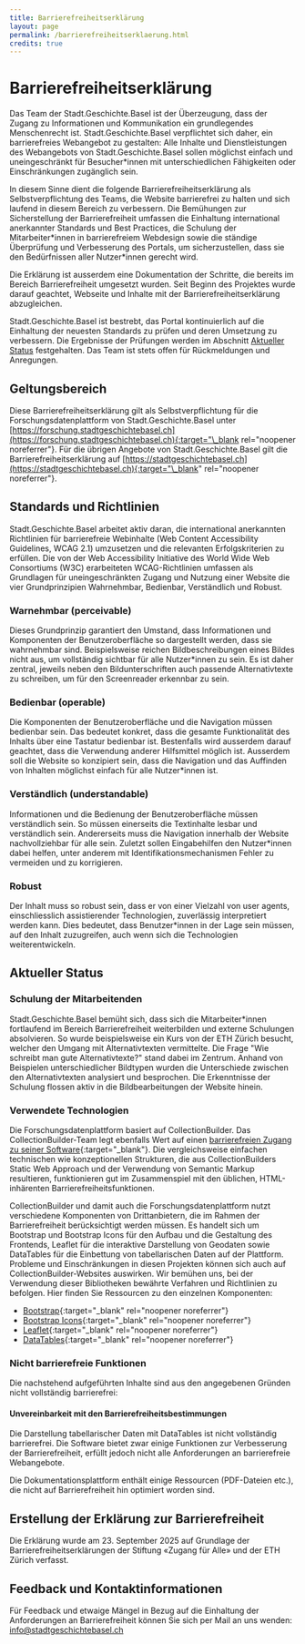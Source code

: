 ```yaml
---
title: Barrierefreiheitserklärung
layout: page
permalink: /barrierefreiheitserklaerung.html
credits: true
---
```


# Barrierefreiheitserklärung

Das Team der Stadt.Geschichte.Basel ist der Überzeugung, dass der Zugang zu Informationen und Kommunikation ein grundlegendes Menschenrecht ist. Stadt.Geschichte.Basel verpflichtet sich daher, ein barrierefreies Webangebot zu gestalten: Alle Inhalte und Dienstleistungen des Webangebots von Stadt.Geschichte.Basel sollen möglichst einfach und uneingeschränkt für Besucher\*innen mit unterschiedlichen Fähigkeiten oder Einschränkungen zugänglich sein.

In diesem Sinne dient die folgende Barrierefreiheitserklärung als Selbstverpflichtung des Teams, die Website barrierefrei zu halten und sich laufend in diesem Bereich zu verbessern. Die Bemühungen zur Sicherstellung der Barrierefreiheit umfassen die Einhaltung international anerkannter Standards und Best Practices, die Schulung der Mitarbeiter\*innen in barrierefreiem Webdesign sowie die ständige Überprüfung und Verbesserung des Portals, um sicherzustellen, dass sie den Bedürfnissen aller Nutzer\*innen gerecht wird.

Die Erklärung ist ausserdem eine Dokumentation der Schritte, die bereits im Bereich Barrierefreiheit umgesetzt wurden. Seit Beginn des Projektes wurde darauf geachtet, Webseite und Inhalte mit der Barrierefreiheitserklärung abzugleichen.

Stadt.Geschichte.Basel ist bestrebt, das Portal kontinuierlich auf die Einhaltung der neuesten Standards zu prüfen und deren Umsetzung zu verbessern. Die Ergebnisse der Prüfungen werden im Abschnitt [Aktueller Status](#aktueller-status) festgehalten. Das Team ist stets offen für Rückmeldungen und Anregungen.

## Geltungsbereich

Diese Barrierefreiheitserklärung gilt als Selbstverpflichtung für die Forschungsdatenplattform von Stadt.Geschichte.Basel unter [https://forschung.stadtgeschichtebasel.ch](https://forschung.stadtgeschichtebasel.ch){:target="\_blank rel="noopener noreferrer"}. Für die übrigen Angebote von Stadt.Geschichte.Basel gilt die Barrierefreiheitserklärung auf [https://stadtgeschichtebasel.ch](https://stadtgeschichtebasel.ch){:target="\_blank" rel="noopener noreferrer"}.

## Standards und Richtlinien

Stadt.Geschichte.Basel arbeitet aktiv daran, die international anerkannten Richtlinien für barrierefreie Webinhalte (Web Content Accessibility Guidelines, WCAG 2.1) umzusetzen und die relevanten Erfolgskriterien zu erfüllen. Die von der Web Accessibility Initiative des World Wide Web Consortiums (W3C) erarbeiteten WCAG-Richtlinien umfassen als Grundlagen für uneingeschränkten Zugang und Nutzung einer Website die vier Grundprinzipien Wahrnehmbar, Bedienbar, Verständlich und Robust.

### Warnehmbar (perceivable)

Dieses Grundprinzip garantiert den Umstand, dass Informationen und Komponenten der Benutzeroberfläche so dargestellt werden, dass sie wahrnehmbar sind. Beispielsweise reichen Bildbeschreibungen eines Bildes nicht aus, um vollständig sichtbar für alle Nutzer\*innen zu sein. Es ist daher zentral, jeweils neben den Bildunterschriften auch passende Alternativtexte zu schreiben, um für den Screenreader erkennbar zu sein.

### Bedienbar (operable)

Die Komponenten der Benutzeroberfläche und die Navigation müssen bedienbar sein. Das bedeutet konkret, dass die gesamte Funktionalität des Inhalts über eine Tastatur bedienbar ist. Bestenfalls wird ausserdem darauf geachtet, dass die Verwendung anderer Hilfsmittel möglich ist. Ausserdem soll die Website so konzipiert sein, dass die Navigation und das Auffinden von Inhalten möglichst einfach für alle Nutzer\*innen ist.

### Verständlich (understandable)

Informationen und die Bedienung der Benutzeroberfläche müssen verständlich sein. So müssen einerseits die Textinhalte lesbar und verständlich sein. Andererseits muss die Navigation innerhalb der Website nachvollziehbar für alle sein. Zuletzt sollen Eingabehilfen den Nutzer\*innen dabei helfen, unter anderem mit Identifikationsmechanismen Fehler zu vermeiden und zu korrigieren.

### Robust

Der Inhalt muss so robust sein, dass er von einer Vielzahl von user agents, einschliesslich assistierender Technologien, zuverlässig interpretiert werden kann. Dies bedeutet, dass Benutzer\*innen in der Lage sein müssen, auf den Inhalt zuzugreifen, auch wenn sich die Technologien weiterentwickeln.

## Aktueller Status

### Schulung der Mitarbeitenden

Stadt.Geschichte.Basel bemüht sich, dass sich die Mitarbeiter\*innen fortlaufend im Bereich Barrierefreiheit weiterbilden und externe Schulungen absolvieren. So wurde beispielsweise ein Kurs von der ETH Zürich besucht, welcher den Umgang mit Alternativtexten vermittelte. Die Frage "Wie schreibt man gute Alternativtexte?" stand dabei im Zentrum. Anhand von Beispielen unterschiedlicher Bildtypen wurden die Unterschiede zwischen den Alternativtexten analysiert und besprochen. Die Erkenntnisse der Schulung flossen aktiv in die Bildbearbeitungen der Website hinein.

### Verwendete Technologien

Die Forschungsdatenplattform basiert auf CollectionBuilder. Das CollectionBuilder-Team legt ebenfalls Wert auf einen [barrierefreien Zugang zu seiner Software](https://collectionbuilder.github.io/cb-docs/docs/accessibility/){:target="\_blank"}. Die vergleichsweise einfachen technischen wie konzeptionellen Strukturen, die aus CollectionBuilders Static Web Approach und der Verwendung von Semantic Markup resultieren, funktionieren gut im Zusammenspiel mit den üblichen, HTML-inhärenten Barrierefreiheitsfunktionen.

CollectionBuilder und damit auch die Forschungsdatenplattform nutzt verschiedene Komponenten von Drittanbietern, die im Rahmen der Barrierefreiheit berücksichtigt werden müssen. Es handelt sich um Bootstrap und Bootstrap Icons für den Aufbau und die Gestaltung des Frontends, Leaflet für die interaktive Darstellung von Geodaten sowie DataTables für die Einbettung von tabellarischen Daten auf der Plattform. Probleme und Einschränkungen in diesen Projekten können sich auch auf CollectionBuilder-Websites auswirken. Wir bemühen uns, bei der Verwendung dieser Bibliotheken bewährte Verfahren und Richtlinien zu befolgen. Hier finden Sie Ressourcen zu den einzelnen Komponenten:

- [Bootstrap](https://getbootstrap.com/docs/5.3/getting-started/accessibility/){:target="\_blank" rel="noopener noreferrer"}
- [Bootstrap Icons](https://icons.getbootstrap.com/#accessibility){:target="\_blank" rel="noopener noreferrer"}
- [Leaflet](https://leafletjs.com/examples/accessibility/){:target="\_blank" rel="noopener noreferrer"}
- [DataTables](https://datatables.net/forums/discussion/comment/239997/#Comment_239997){:target="\_blank" rel="noopener noreferrer"}

### Nicht barrierefreie Funktionen

Die nachstehend aufgeführten Inhalte sind aus den angegebenen Gründen nicht vollständig barrierefrei:

#### Unvereinbarkeit mit den Barrierefreiheitsbestimmungen

Die Darstellung tabellarischer Daten mit DataTables ist nicht vollständig barrierefrei. Die Software bietet zwar einige Funktionen zur Verbesserung der Barrierefreiheit, erfüllt jedoch nicht alle Anforderungen an barrierefreie Webangebote.

Die Dokumentationsplattform enthält einige Ressourcen (PDF-Dateien etc.), die nicht auf Barrierefreiheit hin optimiert worden sind.

## Erstellung der Erklärung zur Barrierefreiheit

Die Erklärung wurde am 23. September 2025 auf Grundlage der Barrierefreiheitserklärungen der Stiftung «Zugang für Alle» und der ETH Zürich verfasst.

## Feedback und Kontaktinformationen

Für Feedback und etwaige Mängel in Bezug auf die Einhaltung der Anforderungen an Barrierefreiheit können Sie sich per Mail an uns wenden: [info@stadtgeschichtebasel.ch](mailto:info@stadtgeschichtebasel.ch)
